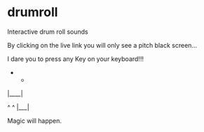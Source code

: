 # drumroll
Interactive drum roll sounds

By clicking on the live link you will only see a pitch black screen...

I dare you to press any Key on your keyboard!!!

  -  - 
 |____|
 
  ^ ^ 
 |___|
 
 Magic will happen.
